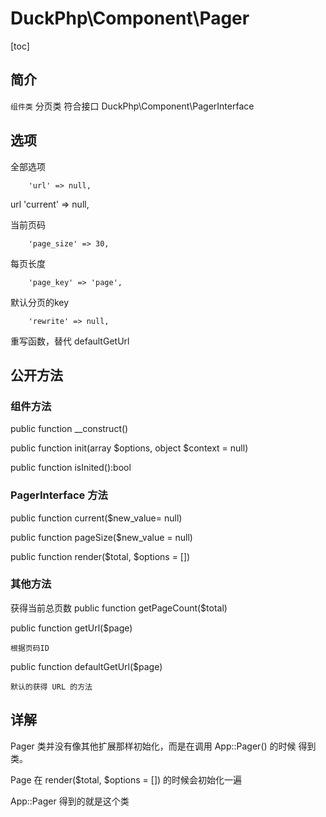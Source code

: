 # DuckPhp\Component\Pager
[toc]
## 简介
`组件类` 分页类 符合接口  DuckPhp\Component\PagerInterface

## 选项
全部选项

        'url' => null,
url
        'current' => null,

当前页码

        'page_size' => 30,
每页长度

        'page_key' => 'page',
默认分页的key

        'rewrite' => null,
重写函数，替代 defaultGetUrl

## 公开方法

### 组件方法
public function __construct()

public function init(array $options, object $context = null)

public function isInited():bool

### PagerInterface 方法

public function current($new_value= null)

public function pageSize($new_value = null)

public function render($total, $options = [])


### 其他方法

获得当前总页数
public function getPageCount($total)

public function getUrl($page)

    根据页码ID
public function defaultGetUrl($page)

    默认的获得 URL 的方法

## 详解


Pager 类并没有像其他扩展那样初始化，而是在调用 App::Pager() 的时候 得到类。

Page 在 render($total, $options = []) 的时候会初始化一遍

App::Pager 得到的就是这个类